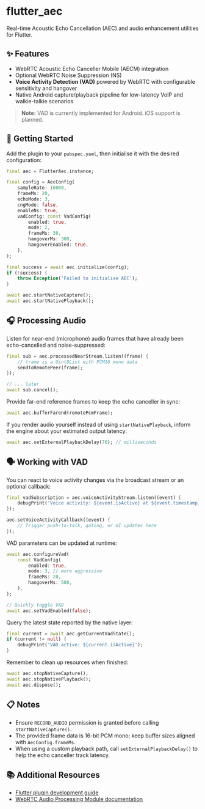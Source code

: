 # flutter_aec

Real-time Acoustic Echo Cancellation (AEC) and audio enhancement utilities for Flutter.

## ✨ Features

- WebRTC Acoustic Echo Canceller Mobile (AECM) integration
- Optional WebRTC Noise Suppression (NS)
- **Voice Activity Detection (VAD)** powered by WebRTC with configurable sensitivity and hangover
- Native Android capture/playback pipeline for low-latency VoIP and walkie-talkie scenarios

> **Note:** VAD is currently implemented for Android. iOS support is planned.

## 🚀 Getting Started

Add the plugin to your `pubspec.yaml`, then initialise it with the desired configuration:

```dart
final aec = FlutterAec.instance;

final config = AecConfig(
	sampleRate: 16000,
	frameMs: 20,
	echoMode: 3,
	cngMode: false,
	enableNs: true,
	vadConfig: const VadConfig(
		enabled: true,
		mode: 2,
		frameMs: 30,
		hangoverMs: 300,
		hangoverEnabled: true,
	),
);

final success = await aec.initialize(config);
if (!success) {
	throw Exception('Failed to initialise AEC');
}

await aec.startNativeCapture();
await aec.startNativePlayback();
```

## 🎧 Processing Audio

Listen for near-end (microphone) audio frames that have already been echo-cancelled and noise-suppressed:

```dart
final sub = aec.processedNearStream.listen((frame) {
	// frame is a Uint8List with PCM16 mono data
	sendToRemotePeer(frame);
});

// ... later
await sub.cancel();
```

Provide far-end reference frames to keep the echo canceller in sync:

```dart
await aec.bufferFarend(remotePcmFrame);
```

If you render audio yourself instead of using `startNativePlayback`, inform the engine about your estimated output latency:

```dart
await aec.setExternalPlaybackDelay(70); // milliseconds
```

## 🗣️ Working with VAD

You can react to voice activity changes via the broadcast stream or an optional callback:

```dart
final vadSubscription = aec.voiceActivityStream.listen((event) {
	debugPrint('Voice activity: ${event.isActive} at ${event.timestamp}');
});

aec.setVoiceActivityCallback((event) {
	// Trigger push-to-talk, gating, or UI updates here
});
```

VAD parameters can be updated at runtime:

```dart
await aec.configureVad(
	const VadConfig(
		enabled: true,
		mode: 3, // more aggressive
		frameMs: 20,
		hangoverMs: 500,
	),
);

// Quickly toggle VAD
await aec.setVadEnabled(false);
```

Query the latest state reported by the native layer:

```dart
final current = await aec.getCurrentVadState();
if (current != null) {
	debugPrint('VAD active: ${current.isActive}');
}
```

Remember to clean up resources when finished:

```dart
await aec.stopNativeCapture();
await aec.stopNativePlayback();
await aec.dispose();
```

## 📋 Notes

- Ensure `RECORD_AUDIO` permission is granted before calling `startNativeCapture()`.
- The provided frame data is 16-bit PCM mono; keep buffer sizes aligned with `AecConfig.frameMs`.
- When using a custom playback path, call `setExternalPlaybackDelay()` to help the echo canceller track latency.

## 📚 Additional Resources

- [Flutter plugin development guide](https://docs.flutter.dev)
- [WebRTC Audio Processing Module documentation](https://webrtc.googlesource.com/src/+/refs/heads/main/modules/audio_processing/)

